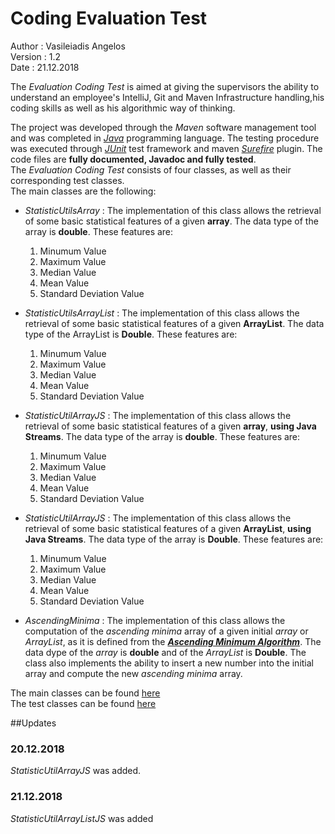 # Coding Evaluation Test

Author : Vasileiadis Angelos</br>
Version : 1.2 </br>
Date : 21.12.2018  


The *Evaluation Coding Test* is aimed at giving the supervisors the ability to understand an employee's IntelliJ, Git and Maven Infrastructure handling,his coding skills as well as his algorithmic way of thinking.

The project was developed through the *Maven* software management tool and was completed in [*Java*](https://www.oracle.com/java/ "Java's Homepage") programming language. The testing procedure was executed through [*JUnit*](https://junit.org/junit5/ "JUnit's Homepage") test framework and maven [*Surefire*](https://maven.apache.org/surefire/maven-surefire-plugin/ "Surefire's Homepage") plugin. The code files are **fully documented, Javadoc and fully tested**. </br>The *Evaluation Coding Test* consists of four classes, as well as their corresponding test classes. </br>The main classes are the following: 

* *StatisticUtilsArray* : The implementation of this class allows the retrieval of some basic statistical features of a given **array**. The data type of the array is **double**. These features are:
	1. Minumum Value
	2. Maximum Value
	3. Median Value
	4. Mean Value
	5. Standard Deviation Value

* *StatisticUtilsArrayList* : The implementation of this class allows the retrieval of some basic statistical features of a given **ArrayList**. The data type of the ArrayList is **Double**. These features are:
	1. Minumum Value
	2. Maximum Value
	3. Median Value
	4. Mean Value
	5. Standard Deviation Value

* *StatisticUtilArrayJS* : The implementation of this class allows the retrieval of some basic statistical features of a given **array**, **using Java Streams**. The data type of the array is **double**. These features are:
	1. Minumum Value
	2. Maximum Value
	3. Median Value
	4. Mean Value
	5. Standard Deviation Value

* *StatisticUtilArrayJS* : The implementation of this class allows the retrieval of some basic statistical features of a given **ArrayList**, **using Java Streams**. The data type of the array is **Double**. These features are:
	1. Minumum Value
	2. Maximum Value
	3. Median Value
	4. Mean Value
	5. Standard Deviation Value

* *AscendingMinima* : The implementation of this class allows the computation of the *ascending minima* array of a given initial *array* or *ArrayList*, as it is defined from the [***Ascending Minimum Algorithm***](http://richardhartersworld.com/cri/2001/slidingmin.html). The data dype of the *array* is **double** and of the *ArrayList* is **Double**. The class also implements the ability to insert a new number into the initial array and compute the new *ascending minima* array. 


The main classes can be found [here](https://github.com/vashmmy/Coding_Eval_Test/tree/master/src/main/java/Net2Grid) </br>
The test classes can be found [here](https://github.com/vashmmy/Coding_Eval_Test/tree/master/src/test/java/Net2Grid)

##Updates
### 20.12.2018 

*StatisticUtilArrayJS* was added.

### 21.12.2018

*StatisticUtilArrayListJS* was added
